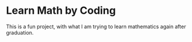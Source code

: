 # Learn Math by Coding

This is a fun project, with what I am trying to learn mathematics again after graduation.
